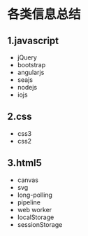 # 各类信息总结
## 1.javascript
* jQuery
* bootstrap
* angularjs
* seajs
* nodejs
* iojs

## 2.css
* css3
* css2

## 3.html5
* canvas
* svg
* long-polling
* pipeline
* web worker
* localStorage
* sessionStorage
